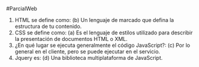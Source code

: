 #ParcialWeb

1. HTML se define como: (b) Un lenguaje de marcado que defina la estructura de tu contenido.
2. CSS se define como: (a) Es el lenguaje de estilos utilizado para describir la presentación de documentos HTML o XML.
3. ¿En qué lugar se ejecuta generalmente el código JavaScript?: (c) Por lo general en el cliente, pero se  puede ejecutar en el servicio.
4. Jquery es: (d) Una biblioteca multiplataforma de JavaScript.
